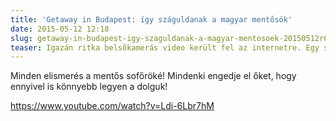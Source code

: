 ```yaml
---
title: 'Getaway in Budapest: így száguldanak a magyar mentősök'
date: 2015-05-12 12:18
slug: getaway-in-budapest-igy-szaguldanak-a-magyar-mentosoek-20150512r6
teaser: Igazán ritka belsőkamerás video került fel az internetre. Egy szirénázó mentőautó útját követhetjük végig, amint átszeli a várost. Az egyébként negyedórás utat 5 perc alatt teszi meg.
---
```


Minden elismerés a mentős sofőröké! Mindenki engedje el őket, hogy ennyivel is könnyebb legyen a dolguk!

https://www.youtube.com/watch?v=Ldi-6Lbr7hM

